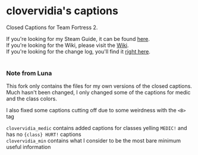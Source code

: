 clovervidia's captions
================

Closed Captions for Team Fortress 2.

If you're looking for my Steam Guide, it can be found [here](http://steamcommunity.com/sharedfiles/filedetails/?id=167785751).   
If you're looking for the Wiki, please visit the [Wiki](https://github.com/clovervidia/clovervidias-captions/wiki).  
If you're looking for the change log, you'll find it [right here](https://github.com/clovervidia/clovervidias-captions/wiki/Versions).
<br>
<br>
### Note from Luna

This fork only contains the files for my own versions of the closed captions.<br>
Much hasn't been changed, I only changed some of the captions for medic and the class colors.

I also fixed some captions cutting off due to some weirdness with the ``<B>`` tag

``clovervidia_medic`` contains added captions for classes yelling ``MEDIC!`` and has no ``{class} HURT!`` captions<br>
``clovervidia_min`` contains what I consider to be the most bare minimum useful information
